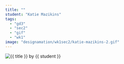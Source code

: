 ```yaml
---
title: ""
student: "Katie Mazikins"
tags:
  - "gd3"
  - "sec2"
  - "gif"
  - "wk1"
image: "designamation/wk1sec2/katie-mazikins-2.gif"
---
```


<img src="{{urls.media}}/{{ image }}" alt="{{ title }}"/>
by {{ student }}

